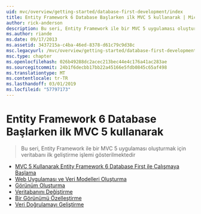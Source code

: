 ```yaml
---
uid: mvc/overview/getting-started/database-first-development/index
title: Entity Framework 6 Database Başlarken ilk MVC 5 kullanarak | Microsoft Docs
author: rick-anderson
description: Bu seri, Entity Framework ile bir MVC 5 uygulaması oluşturmak için veritabanı ilk geliştirme işlemi gösterilmektedir
ms.author: riande
ms.date: 09/17/2013
ms.assetid: 3437215a-c4ba-46ed-8378-d61c79c9d38c
msc.legacyurl: /mvc/overview/getting-started/database-first-development
msc.type: chapter
ms.openlocfilehash: 026b49288dc2acec213bec44e4c176a41ac283ae
ms.sourcegitcommit: 24b1f6decbb17bb22a45166e5fdb0845c65af498
ms.translationtype: MT
ms.contentlocale: tr-TR
ms.lasthandoff: 03/01/2019
ms.locfileid: "57797173"
---
```

<a name="getting-started-with-entity-framework-6-database-first-using-mvc-5"></a>Entity Framework 6 Database Başlarken ilk MVC 5 kullanarak
====================
> Bu seri, Entity Framework ile bir MVC 5 uygulaması oluşturmak için veritabanı ilk geliştirme işlemi gösterilmektedir


- [MVC 5 Kullanarak Entity Framework 6 Database First ile Çalışmaya Başlama](setting-up-database.md)
- [Web Uygulaması ve Veri Modelleri Oluşturma](creating-the-web-application.md)
- [Görünüm Oluşturma](generating-views.md)
- [Veritabanını Değiştirme](changing-the-database.md)
- [Bir Görünümü Özelleştirme](customizing-a-view.md)
- [Veri Doğrulamayı Geliştirme](enhancing-data-validation.md)
